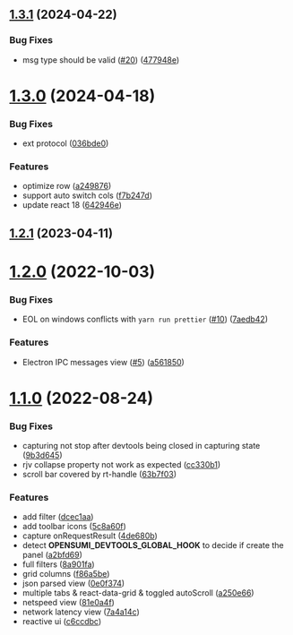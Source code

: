 ## [1.3.1](https://github.com/opensumi/devtools/compare/v1.3.0...v1.3.1) (2024-04-22)


### Bug Fixes

* msg type should be valid ([#20](https://github.com/opensumi/devtools/issues/20)) ([477948e](https://github.com/opensumi/devtools/commit/477948e6dafcec0e1925b2860e81f3f21d6ed211))



# [1.3.0](https://github.com/opensumi/devtools/compare/v1.2.1...v1.3.0) (2024-04-18)


### Bug Fixes

* ext protocol ([036bde0](https://github.com/opensumi/devtools/commit/036bde091531ffba1c4a972695d8384d89baccac))


### Features

* optimize row ([a249876](https://github.com/opensumi/devtools/commit/a249876893c709ff6d8cf938553124d5aa201360))
* support auto switch cols ([f7b247d](https://github.com/opensumi/devtools/commit/f7b247da86fc8ebe94cec1ed3c56a48cfd66b093))
* update react 18 ([642946e](https://github.com/opensumi/devtools/commit/642946ed9fb4b3a8e6478473ab58cb4fbf5ae7b0))



## [1.2.1](https://github.com/opensumi/devtools/compare/v1.2.0...v1.2.1) (2023-04-11)



# [1.2.0](https://github.com/opensumi/devtools/compare/v1.1.0...v1.2.0) (2022-10-03)


### Bug Fixes

* EOL on windows conflicts with `yarn run prettier` ([#10](https://github.com/opensumi/devtools/issues/10)) ([7aedb42](https://github.com/opensumi/devtools/commit/7aedb423b0dfca1d961f3df5733f5701ed6f5975))


### Features

* Electron IPC messages view ([#5](https://github.com/opensumi/devtools/issues/5)) ([a561850](https://github.com/opensumi/devtools/commit/a561850d4511852f30b46597588da4e955e53bf7))



# [1.1.0](https://github.com/opensumi/devtools/compare/a250e665efcb75375b8a5f4962f123551e013264...v1.1.0) (2022-08-24)


### Bug Fixes

* capturing not stop after devtools being closed in capturing state ([9b3d645](https://github.com/opensumi/devtools/commit/9b3d645ffbd4306ab20328ab047c8bf8a8b47302))
* rjv collapse property not work as expected ([cc330b1](https://github.com/opensumi/devtools/commit/cc330b19dde10fa74472c5cff2214c32617e9195))
* scroll bar covered by rt-handle ([63b7f03](https://github.com/opensumi/devtools/commit/63b7f03e618d76c979034260fb7e4b2a755698f3))


### Features

* add filter ([dcec1aa](https://github.com/opensumi/devtools/commit/dcec1aa0143dc1dc5e27aa1942859224a4cc4a65))
* add toolbar icons ([5c8a60f](https://github.com/opensumi/devtools/commit/5c8a60f7d56ff8aa224c454de77667f1f1e2de14))
* capture onRequestResult ([4de680b](https://github.com/opensumi/devtools/commit/4de680b67e4a77652258f05cac4f06e69ba72edf))
* detect __OPENSUMI_DEVTOOLS_GLOBAL_HOOK__ to decide if create the panel ([a2bfd69](https://github.com/opensumi/devtools/commit/a2bfd697b6971c82404f8992f8c53be872a8bc11))
* full filters ([8a901fa](https://github.com/opensumi/devtools/commit/8a901fa5b9ff84e8f5cba791617f53a2144370d1))
* grid columns ([f86a5be](https://github.com/opensumi/devtools/commit/f86a5bef701a17b5d3d25c24347ee86b00f8e541))
* json parsed view ([0e0f374](https://github.com/opensumi/devtools/commit/0e0f374c70dbb00cc5764138daf1ffd3f57d1845))
* multiple tabs & react-data-grid & toggled autoScroll ([a250e66](https://github.com/opensumi/devtools/commit/a250e665efcb75375b8a5f4962f123551e013264))
* netspeed view ([81e0a4f](https://github.com/opensumi/devtools/commit/81e0a4fdae1008ff1952413963a918e37fa973a4))
* network latency view ([7a4a14c](https://github.com/opensumi/devtools/commit/7a4a14cb50a7ec2debddb9df3e3c99b8c504246c))
* reactive ui ([c6ccdbc](https://github.com/opensumi/devtools/commit/c6ccdbcb67220431d40d42889b5d4c0454372f28))



